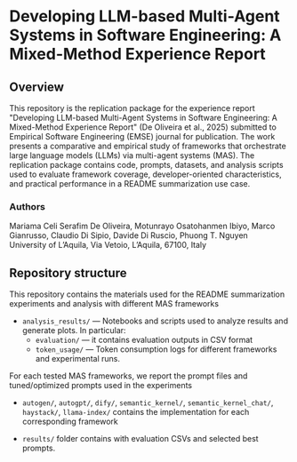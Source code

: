 # Developing LLM-based Multi-Agent Systems in Software Engineering: A Mixed-Method Experience Report




## Overview

This repository is the replication package for the experience report "Developing LLM-based Multi-Agent Systems in Software Engineering: A Mixed-Method Experience Report" (De Oliveira et al., 2025) submitted to Empirical Software Engineering (EMSE) journal for publication. The work presents a comparative and empirical study of frameworks that orchestrate large language models (LLMs) via multi-agent systems (MAS). The replication package contains code, prompts, datasets, and analysis scripts used to evaluate framework coverage, developer-oriented characteristics, and practical performance in a README summarization use case.


### Authors

Mariama Celi Serafim De Oliveira, Motunrayo Osatohanmen Ibiyo, Marco Gianrusso, Claudio Di Sipio, Davide Di Ruscio, Phuong T. Nguyen  
University of L’Aquila, Via Vetoio, L’Aquila, 67100, Italy



## Repository structure

This repository contains the materials used for the README summarization experiments and analysis with different MAS frameworks
  - `analysis_results/` — Notebooks and scripts used to analyze results and generate plots. In particular:
    - `evaluation/` — it contains evaluation outputs in CSV format  
    - `token_usage/` — Token consumption logs for different frameworks and experimental runs.


For each tested MAS frameworks, we report the prompt files and tuned/optimized prompts used in the experiments 
- `autogen/`, `autogpt/`, `dify/`, `semantic_kernel/`, `semantic_kernel_chat/`, `haystack/`, `llama-index/` contains the implementation for each corresponding framework


- `results/` folder contains with evaluation CSVs and selected best prompts.









